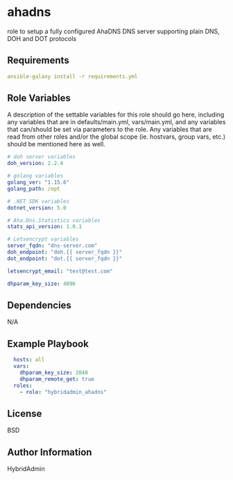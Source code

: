 # ahadns 

role to setup a fully configured AhaDNS DNS server supporting plain DNS, DOH and DOT protocols

Requirements
------------

```yaml
ansible-galaxy install -r requirements.yml
```

Role Variables
--------------

A description of the settable variables for this role should go here, including any variables that are in defaults/main.yml, vars/main.yml, and any variables that can/should be set via parameters to the role. Any variables that are read from other roles and/or the global scope (ie. hostvars, group vars, etc.) should be mentioned here as well.

```yaml
# doh server variables
doh_version: 2.2.4

# golang variables
golang_ver: "1.15.6"
golang_path: /opt

# .NET SDK variables
dotnet_version: 5.0

# Aha.Dns.Statistics variables
stats_api_version: 1.0.1

# Letsencrypt variables
server_fqdn: "dns-server.com"
doh_endpoint: "doh.{{ server_fqdn }}"
dot_endpoint: "dot.{{ server_fqdn }}"

letsencrypt_email: "test@test.com"

dhparam_key_size: 4096
```

Dependencies
------------

N/A

Example Playbook
----------------

```yaml
  hosts: all
  vars:
    dhparam_key_size: 2048
    dhparam_remote_get: true
  roles:
    - role: "hybridadmin_ahadns"
```

License
-------

BSD

Author Information
------------------

HybridAdmin
